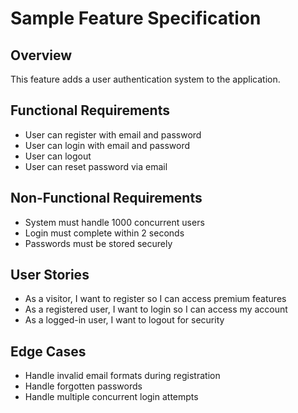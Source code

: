 # Sample Feature Specification

## Overview
This feature adds a user authentication system to the application.

## Functional Requirements
- User can register with email and password
- User can login with email and password
- User can logout
- User can reset password via email

## Non-Functional Requirements
- System must handle 1000 concurrent users
- Login must complete within 2 seconds
- Passwords must be stored securely

## User Stories
- As a visitor, I want to register so I can access premium features
- As a registered user, I want to login so I can access my account
- As a logged-in user, I want to logout for security

## Edge Cases
- Handle invalid email formats during registration
- Handle forgotten passwords
- Handle multiple concurrent login attempts